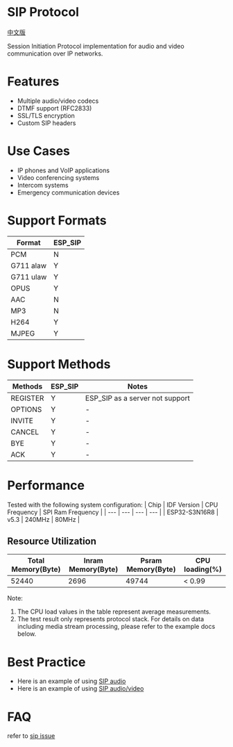 # SIP Protocol
[中文版](../zh_CN/SIP_README_CN.md)

Session Initiation Protocol implementation for audio and video communication over IP networks.

# Features

- Multiple audio/video codecs
- DTMF support (RFC2833)
- SSL/TLS encryption
- Custom SIP headers

# Use Cases

- IP phones and VoIP applications
- Video conferencing systems
- Intercom systems
- Emergency communication devices

# Support Formats

|   Format  |  ESP_SIP  |
|    ---    |    ---    |
|    PCM    |     N     |
| G711 alaw |     Y     |
| G711 ulaw |     Y     |
|    OPUS   |     Y     |
|    AAC    |     N     |
|    MP3    |     N     |
|    H264   |     Y     |
|   MJPEG   |     Y     |

# Support Methods

|  Methods  |  ESP_SIP  |              Notes             |
|    ---    |    ---    |               ---              |
|  REGISTER |     Y     | ESP_SIP as a server not support|
|  OPTIONS  |     Y     |                -               |
|   INVITE  |     Y     |                -               |
|   CANCEL  |     Y     |                -               |
|    BYE    |     Y     |                -               |
|    ACK    |     Y     |                -               |

# Performance

Tested with the following system configuration:
|      Chip      | IDF Version  | CPU Frequency | SPI Ram Frequency |
|       ---      |      ---     |      ---      |        ---        |
|  ESP32-S3N16R8 |      v5.3    |     240MHz    |       80MHz       |

## Resource Utilization

| Total Memory(Byte)| Inram Memory(Byte) | Psram Memory(Byte) | CPU loading(%) |
|        ---        |         ---        |         ---        |       ---      |
|       52440       |         2696       |        49744       |     < 0.99     |

Note:
1) The CPU load values in the table represent average measurements.
2) The test result only represents protocol stack. For details on data including media stream processing, please refer to the example docs below.

# Best Practice

- Here is an example of using [SIP audio](https://github.com/espressif/esp-adf/tree/master/examples/protocols/voip)
- Here is an example of using [SIP audio/video](https://github.com/espressif/esp-adf/tree/master/examples/protocols/esp-rtc)

# FAQ

refer to [sip issue](https://github.com/espressif/esp-adf/issues?q=is%3Aissue%20sip)
